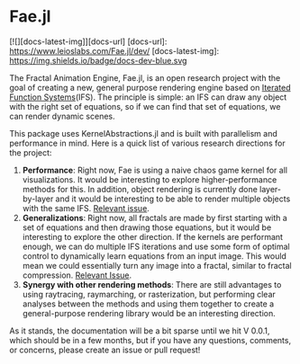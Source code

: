 # Fae.jl

[![][docs-latest-img]][docs-url]
[docs-url]: https://www.leioslabs.com/Fae.jl/dev/
[docs-latest-img]: https://img.shields.io/badge/docs-dev-blue.svg

The Fractal Animation Engine, Fae.jl, is an open research project with the goal of creating a new, general purpose rendering engine based on [Iterated Function Systems](https://www.algorithm-archive.org/contents/IFS/IFS.html)(IFS).
The principle is simple: an IFS can draw any object with the right set of equations, so if we can find that set of equations, we can render dynamic scenes.

This package uses KernelAbstractions.jl and is built with parallelism and performance in mind.
Here is a quick list of various research directions for the project:

1. **Performance**: Right now, Fae is using a naive chaos game kernel for all visualizations. It would be interesting to explore higher-performance methods for this. In addition, object rendering is currently done layer-by-layer and it would be interesting to be able to render multiple objects with the same IFS. [Relevant issue](https://github.com/leios/Fae.jl/issues/2).
2. **Generalizations**: Right now, all fractals are made by first starting with a set of equations and then drawing those equations, but it would be interesting to explore the other direction. If the kernels are performant enough, we can do multiple IFS iterations and use some form of optimal control to dynamically learn equations from an input image. This would mean we could essentially turn any image into a fractal, similar to fractal compression. [Relevant Issue](https://github.com/leios/Fae.jl/issues/4).
3. **Synergy with other rendering methods**: There are still advantages to using raytracing, raymarching, or rasterization, but performing clear analyses between the methods and using them together to create a general-purpose rendering library would be an interesting direction.

As it stands, the documentation will be a bit sparse until we hit V 0.0.1, which should be in a few months, but if you have any questions, comments, or concerns, please create an issue or pull request!
